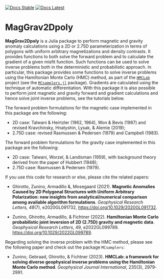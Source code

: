 [![Docs Stable](https://img.shields.io/badge/docs-stable-blue.svg)](https://juliageoph.gitlab.io/MagGrav2Dpoly.jl/stable)
[![Docs Latest](https://img.shields.io/badge/docs-latest-blue.svg)](https://juliageoph.gitlab.io/MagGrav2Dpoly.jl/dev)


# MagGrav2Dpoly

**MagGrav2Dpoly** is a Julia package to perform magnetic and gravity anomaly calculations using a 2D or 2.75D parameterization in terms of polygons with uniform arbitrary magnetizations and density contrasts. It provides functions to both solve the forward problem and to calculate the gradient of a given misfit function. Such functions can be used to solve inverse problems both in the deterministic and probabilistic approach. In particular, this package provides some functions to solve inverse problems using the Hamiltonian Monte Carlo (HMC) method, as part of the [`HMCLab`](https://gitlab.com/JuliaGeoph/HMCLab.jl) project (see the [`MCsamplers.jl`](https://gitlab.com/JuliaGeoph/MCsamplers.jl) package). Gradients are calculated using the technique of automatic differentiation.
With this package it is also possible to perform joint magnetic and gravity forward and gradient calculations and hence solve joint inverse problems, see the tutorials below.

The forward problem formulations for the magnetic case implemented in this package are the following:
* 2D case: Talwani & Heirtzler (1962, 1964), Won & Bevis (1987) and revised Kravchinsky, Hnatyshin, Lysak, & Alemie (2019);
* 2.75D case: revised Rasmussen & Pedersen (1979) and Campbell (1983).

The forward problem formulations for the gravity case implemented in this package are the following:
* 2D case: Talwani, Worzel, & Landisman (1959), with background theory derived from the paper of Hubbert (1948);
* 2.75D case:  Rasmussen & Pedersen (1979).

  
If you use this code for research or else, please cite the related papers:

* Ghirotto, Zunino, Armadillo &, Mosegaard (2021). **Magnetic Anomalies Caused by 2D Polygonal Structures with Uniform Arbitrary Polarization: new insights from analytical/numerical comparison among available algorithm formulations**. *Geophysical Research Letters, 48*(7), e2020GL091732, https://doi.org/10.1029/2020GL091732.

* Zunino, Ghirotto, Armadillo, & Fichtner (2022). **Hamiltonian Monte Carlo probabilistic joint inversion of 2D (2.75D) gravity and magnetic data**. *Geophysical Research Letters*,  49, e2022GL099789. https://doi.org/10.1029/2022GL099789.

Regarding solving the inverse problem with the HMC method, please see the following paper and check out the package `MCsamplers`:

* Zunino, Gebraad, Ghirotto, & Fichtner (2023). **HMCLab: a framework for solving diverse geophysical inverse problems using the Hamiltonian Monte Carlo method**. *Geophysical Journal International*, 235(3), 2979-2991.
